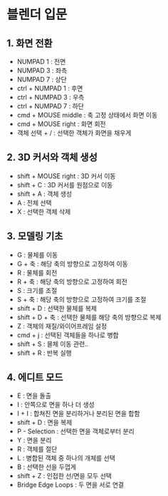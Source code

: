 # 블렌더 입문

## 1. 화면 전환
- NUMPAD 1 : 전면
- NUMPAD 3 : 좌측
- NUMPAD 7 : 상단
- ctrl + NUMPAD 1 : 후면
- ctrl + NUMPAD 3 : 우측
- ctrl + NUMPAD 7 : 하단
- cmd + MOUSE middle : 축 고정 상태에서 화면 이동
- cmd + MOUSE right : 화면 회전
- 객체 선택 + / : 선택한 객체가 화면을 채우게

## 2. 3D 커서와 객체 생성
- shift + MOUSE right : 3D 커서 이동
- shift + C : 3D 커서를 원점으로 이동
- shift + A : 객체 생성
- A : 전체 선택 
- X : 선택한 객체 삭제 

## 3. 모델링 기초
- G : 물체를 이동
- G + 축 : 해당 축의 방향으로 고정하여 이동
- R : 물체를 회전
- R + 축 : 해당 축의 방향으로 고정하여 회전
- S : 크기를 조절
- S + 축 : 해당 축의 방향으로 고정하여 크기를 조절
- shift + D : 선택한 물체를 복제
- shift + D + 축 : 선택한 물체를 해당 축의 방향으로 복제
- Z : 객체의 재질/와이어프레임 설정
- cmd + j : 선택된 객체들을 하나로 병합
- shift + S : 믈체 이동 관련.. 
- shift + R : 반복 실행

## 4. 에디트 모드
- E : 면을 돌출
- I : 안쪽으로 면을 하나 더 생성
- I + I : 합쳐진 면을 분리하거나 분리된 면을 합함
- shift + D : 면을 복제
- P - Selection : 선택한 면을 객체로부터 분리
- Y : 면을 분리
- R : 객체를 절단
- L : 병합된 객체 중 하나의 개체를 선택
- B : 선택한 선을 두껍게
- shift + Z : 인접한 선/면을 모두 선택
- Bridge Edge Loops : 두 면을 서로 연결